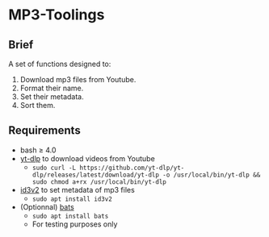 # MP3-Toolings

## Brief

A set of functions designed to:
1. Download mp3 files from Youtube.
2. Format their name.
3. Set their metadata.
4. Sort them.

## Requirements

- bash ≥ 4.0
- [yt-dlp](https://github.com/yt-dlp/yt-dlp) to download videos from Youtube
    - `sudo curl -L https://github.com/yt-dlp/yt-dlp/releases/latest/download/yt-dlp -o /usr/local/bin/yt-dlp && sudo chmod a+rx /usr/local/bin/yt-dlp`
- [id3v2](https://github.com/myers/id3v2) to set metadata of mp3 files
    - `sudo apt install id3v2`
- (Optionnal) [bats](https://github.com/bats-core/bats-core)
    - `sudo apt install bats`
    - For testing purposes only